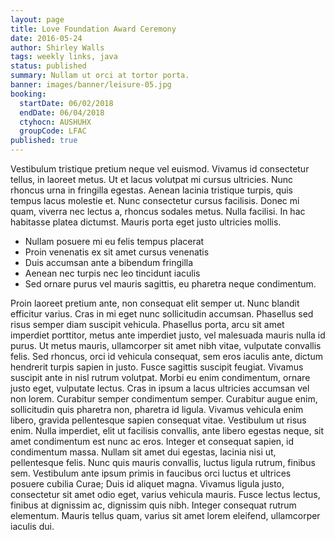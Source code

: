 ```yaml
---
layout: page
title: Love Foundation Award Ceremony
date: 2016-05-24
author: Shirley Walls
tags: weekly links, java
status: published
summary: Nullam ut orci at tortor porta.
banner: images/banner/leisure-05.jpg
booking:
  startDate: 06/02/2018
  endDate: 06/04/2018
  ctyhocn: AUSHUHX
  groupCode: LFAC
published: true
---
```

Vestibulum tristique pretium neque vel euismod. Vivamus id consectetur tellus, in laoreet metus. Ut et lacus volutpat mi cursus ultricies. Nunc rhoncus urna in fringilla egestas. Aenean lacinia tristique turpis, quis tempus lacus molestie et. Nunc consectetur cursus facilisis. Donec mi quam, viverra nec lectus a, rhoncus sodales metus. Nulla facilisi. In hac habitasse platea dictumst. Mauris porta eget justo ultricies mollis.

* Nullam posuere mi eu felis tempus placerat
* Proin venenatis ex sit amet cursus venenatis
* Duis accumsan ante a bibendum fringilla
* Aenean nec turpis nec leo tincidunt iaculis
* Sed ornare purus vel mauris sagittis, eu pharetra neque condimentum.

Proin laoreet pretium ante, non consequat elit semper ut. Nunc blandit efficitur varius. Cras in mi eget nunc sollicitudin accumsan. Phasellus sed risus semper diam suscipit vehicula. Phasellus porta, arcu sit amet imperdiet porttitor, metus ante imperdiet justo, vel malesuada mauris nulla id purus. Ut metus mauris, ullamcorper sit amet nibh vitae, vulputate convallis felis. Sed rhoncus, orci id vehicula consequat, sem eros iaculis ante, dictum hendrerit turpis sapien in justo. Fusce sagittis suscipit feugiat. Vivamus suscipit ante in nisl rutrum volutpat. Morbi eu enim condimentum, ornare justo eget, vulputate lectus. Cras in ipsum a lacus ultricies accumsan vel non lorem. Curabitur semper condimentum semper. Curabitur augue enim, sollicitudin quis pharetra non, pharetra id ligula.
Vivamus vehicula enim libero, gravida pellentesque sapien consequat vitae. Vestibulum ut risus enim. Nulla imperdiet, elit ut facilisis convallis, ante libero egestas neque, sit amet condimentum est nunc ac eros. Integer et consequat sapien, id condimentum massa. Nullam sit amet dui egestas, lacinia nisi ut, pellentesque felis. Nunc quis mauris convallis, luctus ligula rutrum, finibus sem. Vestibulum ante ipsum primis in faucibus orci luctus et ultrices posuere cubilia Curae; Duis id aliquet magna. Vivamus ligula justo, consectetur sit amet odio eget, varius vehicula mauris. Fusce lectus lectus, finibus at dignissim ac, dignissim quis nibh. Integer consequat rutrum elementum. Mauris tellus quam, varius sit amet lorem eleifend, ullamcorper iaculis dui.
